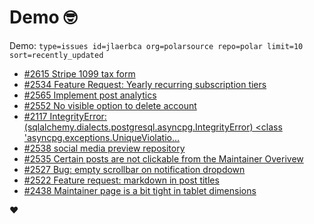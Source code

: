 # Demo 🤓

Demo: `type=issues id=jlaerbca org=polarsource repo=polar limit=10 sort=recently_updated`

<!-- POLAR type=issues id=jlaerbca org=polarsource repo=polar limit=10 sort=recently_updated -->

* [#2615 Stripe 1099 tax form](https://github.com/polarsource/polar/issues/2615)
* [#2534 Feature Request: Yearly recurring subscription tiers](https://github.com/polarsource/polar/issues/2534)
* [#2565 Implement post analytics](https://github.com/polarsource/polar/issues/2565)
* [#2552 No visible option to delete account](https://github.com/polarsource/polar/issues/2552)
* [#2117 IntegrityError: (sqlalchemy.dialects.postgresql.asyncpg.IntegrityError) <class 'asyncpg.exceptions.UniqueViolatio...](https://github.com/polarsource/polar/issues/2117)
* [#2538 social media preview repository](https://github.com/polarsource/polar/issues/2538)
* [#2535 Certain posts are not clickable from the Maintainer Overivew](https://github.com/polarsource/polar/issues/2535)
* [#2527 Bug: empty scrollbar on notification dropdown](https://github.com/polarsource/polar/issues/2527)
* [#2522 Feature request: markdown in post titles](https://github.com/polarsource/polar/issues/2522)
* [#2438 Maintainer page is a bit tight in tablet dimensions](https://github.com/polarsource/polar/issues/2438)

<!-- POLAR-END id=jlaerbca -->

❤️